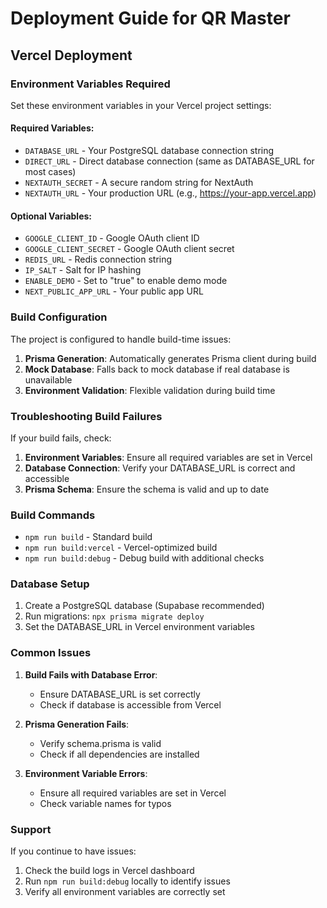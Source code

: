 # Deployment Guide for QR Master

## Vercel Deployment

### Environment Variables Required

Set these environment variables in your Vercel project settings:

#### Required Variables:
- `DATABASE_URL` - Your PostgreSQL database connection string
- `DIRECT_URL` - Direct database connection (same as DATABASE_URL for most cases)
- `NEXTAUTH_SECRET` - A secure random string for NextAuth
- `NEXTAUTH_URL` - Your production URL (e.g., https://your-app.vercel.app)

#### Optional Variables:
- `GOOGLE_CLIENT_ID` - Google OAuth client ID
- `GOOGLE_CLIENT_SECRET` - Google OAuth client secret
- `REDIS_URL` - Redis connection string
- `IP_SALT` - Salt for IP hashing
- `ENABLE_DEMO` - Set to "true" to enable demo mode
- `NEXT_PUBLIC_APP_URL` - Your public app URL

### Build Configuration

The project is configured to handle build-time issues:

1. **Prisma Generation**: Automatically generates Prisma client during build
2. **Mock Database**: Falls back to mock database if real database is unavailable
3. **Environment Validation**: Flexible validation during build time

### Troubleshooting Build Failures

If your build fails, check:

1. **Environment Variables**: Ensure all required variables are set in Vercel
2. **Database Connection**: Verify your DATABASE_URL is correct and accessible
3. **Prisma Schema**: Ensure the schema is valid and up to date

### Build Commands

- `npm run build` - Standard build
- `npm run build:vercel` - Vercel-optimized build
- `npm run build:debug` - Debug build with additional checks

### Database Setup

1. Create a PostgreSQL database (Supabase recommended)
2. Run migrations: `npx prisma migrate deploy`
3. Set the DATABASE_URL in Vercel environment variables

### Common Issues

1. **Build Fails with Database Error**: 
   - Ensure DATABASE_URL is set correctly
   - Check if database is accessible from Vercel

2. **Prisma Generation Fails**:
   - Verify schema.prisma is valid
   - Check if all dependencies are installed

3. **Environment Variable Errors**:
   - Ensure all required variables are set in Vercel
   - Check variable names for typos

### Support

If you continue to have issues:
1. Check the build logs in Vercel dashboard
2. Run `npm run build:debug` locally to identify issues
3. Verify all environment variables are correctly set
